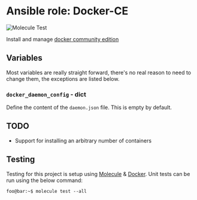 # Ansible role: Docker-CE

![Molecule Test](https://github.com/crgwilson/ansible-role-docker-ce/workflows/Molecule%20Test/badge.svg)

Install and manage [docker community edition](https://www.docker.com/products/container-runtime)


## Variables

Most variables are really straight forward, there's no real reason to need to change them, the exceptions are listed below.

### `docker_daemon_config` - dict

Define the content of the `daemon.json` file. This is empty by default.


## TODO

* Support for installing an arbitrary number of containers


## Testing

Testing for this project is setup using [Molecule](https://molecule.readthedocs.io/en/stable/) & [Docker](https://www.docker.com/).
Unit tests can be run using the below command:

```console
foo@bar:~$ molecule test --all
```
